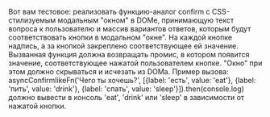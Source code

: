 Вот вам тестовое: реализовать функцию-аналог confirm с CSS-стилизуемым модальным "окном" в DOMе, принимающую текст вопроса к пользователю и массив вариантов ответов, которым будут соответствовать кнопки в модальном "окне". На каждой кнопке надпись, а за кнопкой закреплено соответствующее ей значение. Вызванная функция должна возвращать промис, в котором появится значение, соответствующее нажатой пользователем кнопке. "Окно" при этом должно cкрываться и исчезать из DOMа.
Пример вызова:
asyncConfirmlikeFn('Чего ты хочешь?', [{label: 'есть', value: 'eat'}, {label: 'пить', value: 'drink'}, {label: 'спать', value: 'sleep'}]).then(console.log)
должно вывести в консоль 'eat', 'drink' или 'sleep' в зависимости от нажатой кнопки.